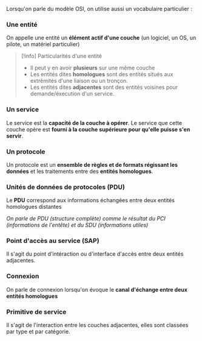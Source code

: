 Lorsqu'on parle du modèle OSI, on utilise aussi un vocabulaire particulier :

### Une entité

On appelle une entité un **élément actif d'une couche** (un logiciel, un OS, un pilote, un matériel particulier)

>[!info] Particularités d'une entité
>- Il peut y en avoir **plusieurs** sur une même couche
>- Les entités dites **homologues** sont des entités situés aux extrêmités d'une liaison ou un tronçon.
>- Les entités dites **adjacentes** sont des entités voisines pour demande/éxecution d'un service.

### Un service

Le service est la **capacité de la couche à opérer**. Le service que cette couche opère est **fourni à la couche supérieure pour qu'elle puisse s'en servir**.

### Un protocole

Un protocole est un **ensemble de règles et de formats régissant les données** et les traitements entre des **entités homologues**.

### Unités de données de protocoles (PDU)

Le **PDU** correspond aux informations échangées entre deux entités homologues distantes

*On parle de PDU (structure complète) comme le résultat du PCI (informations de l'entête) et du SDU (informations utiles)*

### Point d'accès au service (SAP)

Il s'agit du point d'intéraction ou d'interface d'accès entre deux entités adjacentes.

### Connexion

On parle de connexion lorsqu'on évoque le **canal d'échange entre deux entités homologues**

### Primitive de service

Il s'agit de l'interaction entre les couches adjacentes, elles sont classées par type et par catégorie.